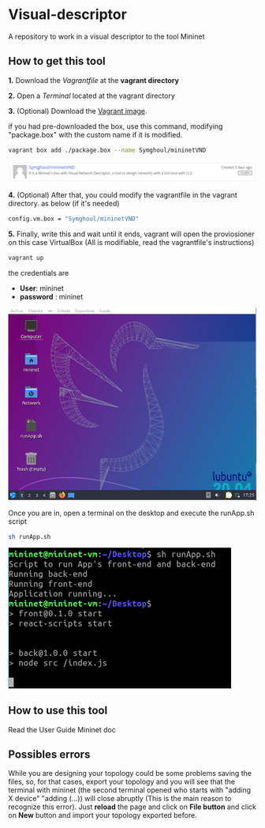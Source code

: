 # Visual-descriptor #
A repository to work in a visual descriptor to the tool Mininet

## How to get this tool
**1.**  Download the _Vagrantfile_ at the **vagrant directory**

**2.** Open a _Terminal_ located at the vagrant directory

**3.** (Optional) Download the [Vagrant image](https://app.vagrantup.com/boxes/search?utf8=%E2%9C%93&sort=downloads&provider=&q=Symghoul).

if you had pre-downloaded the box, use this command, modifying "package.box" with the custom name if it is modified.
```sh
vagrant box add ./package.box --name Symghoul/mininetVND
```
![Vagrant image](./resources/readme/vagrant_image.png)

**4.** (Optional) After that, you could modify the vagrantfile in the vagrant directory. as below (if it's needed)
```sh
config.vm.box = "Symghoul/mininetVND"
```

**5.** Finally, write this and wait until it ends, vagrant will open the proviosioner on this case VirtualBox (All is modifiable, read the vagrantfile's instructions) 
```sh
vagrant up
```

the credentials are
- **User**: mininet
- **password** : mininet

![Mininet desktop](./resources/readme/Mininet_desktop.png)

Once you are in, open a terminal on the desktop and execute the runApp.sh script 
```sh
sh runApp.sh
```
![Mininet_Terminal](./resources/readme/mininet_Terminal.png)

## How to use this tool ##
Read the User Guide Mininet doc

## Possibles errors ##
While you are designing your topology could be some problems saving the files, so, for that cases, export your topology and you will see that the terminal with mininet (the second terminal opened who starts with "adding X device" "adding (...)) will close abruptly (This is the main reason to recognize this error). Just **reload** the page and click on **File button** and click on **New** button and import your topology exported before. 

